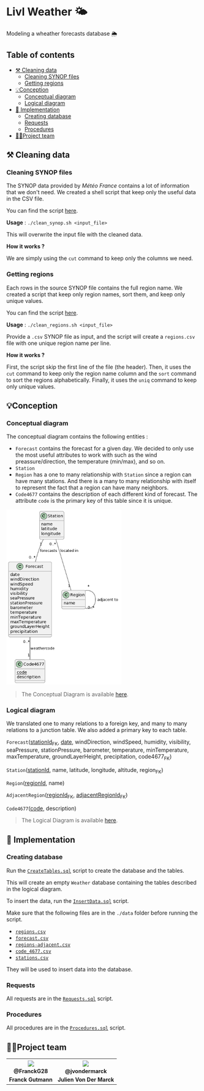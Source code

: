# Livl Weather 🌤️

Modeling a wheather forecasts database 🌦️

## **Table of contents**

- [⚒️ Cleaning data ](#cleaning-data)
    - [Cleaning SYNOP files](#cleaning-synop-files)
    - [Getting regions](#getting-regions)
- [💡Conception](#conception)
    - [Conceptual diagram](#conceptual-diagram)
    - [Logical diagram](#logical-diagram)
- [💾 Implementation](#implementation)
    - [Creating database](#creating-database)
    - [Requests](#requests)
    - [Procedures](#procedures)
- [🧍🏽Project team](#project-team)

## **⚒️ Cleaning data**

### **Cleaning SYNOP files**

The SYNOP data provided by *Météo France* contains a lot of information that we don't need. We created a shell script that keep only the useful data in the CSV file.

You can find the script [here](scripts/clean_synop.sh).

**Usage** : `./clean_synop.sh <input_file>`

This will overwrite the input file with the cleaned data.

**How it works ?**

We are simply using the `cut` command to keep only the columns we need.

### **Getting regions**

Each rows in the source SYNOP file contains the full region name. We created a script that keep only region names, sort them, and keep only unique values.

You can find the script [here](scripts/clean_regions.sh).

**Usage** : `./clean_regions.sh <input_file>`

Provide a `.csv` SYNOP file as input, and the script will create a `regions.csv` file with one unique region name per line.

**How it works ?**

First, the script skip the first line of the file (the header). Then, it uses the `cut` command to keep only the region name column and the `sort` command to sort the regions alphabetically. Finally, it uses the `uniq` command to keep only unique values.

## **💡Conception**

### **Conceptual diagram**

The conceptual diagram contains the following entities :
- `Forecast` contains the forecast for a given day. We decided to only use the most useful attributes to work with such as the wind preassure/direction, the temperature (min/max), and so on. 
- `Station` 
- `Region` has a one to many relationship with `Station` since a region can have many stations. And there is a many to many relationship with itself to represent the fact that a region can have many neighbors.
- `Code4677` contains the description of each different kind of forecast. The attribute `code` is the primary key of this table since it is unique. 

<img src="model/conceptual.png" width="300" />

> The Conceptual Diagram is available [here](model/conceptual.puml).

### **Logical diagram**

We translated one to many relations to a foreign key, and many to many relations to a junction table. We also added a primary key to each table.

`Forecast`(<u>stationId</u><sub>FK</sub>, <u>date</u>, windDirection, windSpeed, humidity, visibility, seaPressure, stationPressure, barometer, temperature, minTemperature, maxTemperature, groundLayerHeight, precipitation, code4677<sub>FK</sub>)

`Station`(<u>stationId</u>, name, latitude, longitude, altitude, region<sub>FK</sub>)

`Region`(<u>regionId</u>, name)

`AdjacentRegion`(<u>regionId</u><sub>FK</sub>, <u>adjacentRegionId</u><sub>FK</sub>)

`Code4677`(<u>code</u>, description)

> The Logical Diagram is available [here](model/logical.md).

## **💾 Implementation**

### **Creating database**

Run the [`CreateTables.sql`](scripts/CreateTables.sql) script to create the database and the tables.

This will create an empty `Weather` database containing the tables described in the logical diagram.

To insert the data, run the [`InsertData.sql`](scripts/InsertData.sql) script.

Make sure that the following files are in the `./data` folder before running the script.
- [`regions.csv`](data/regions.csv)
- [`forecast.csv`](data/forecasts.csv)
- [`regions-adjacent.csv`](data/regions-adjacent.csv)
- [`code_4677.csv`](data/codes_4677.csv)
- [`stations.csv`](data/stations.csv)	

They will be used to insert data into the database.

### **Requests**

All requests are in the [`Requests.sql`](scripts/Requetes.sql) script.

### **Procedures**

All procedures are in the [`Procedures.sql`](scripts/Procedures.sql) script.

## **🧍🏽Project team**

<table align="center">
    <tr>
        <th><img src="https://avatars.githubusercontent.com/u/19238963?v=4?v=4?size=115" width="115"><br><strong>@FranckG28</strong></th>
        <th><img src="https://avatars.githubusercontent.com/u/62793491?v=4?size=115" width="115"><br><strong>@jvondermarck</strong></th>
    </tr>
    <tr align="center">
        <td><b>Franck Gutmann</b></td>
        <td><b>Julien Von Der Marck</b></td>
    </tr>
</table>
